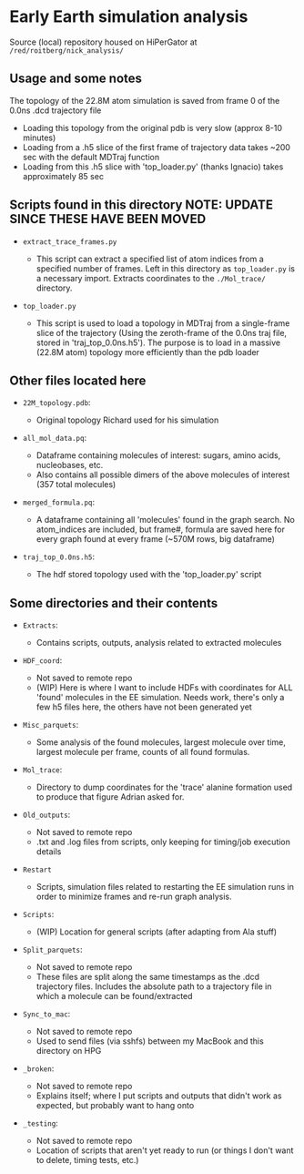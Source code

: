 # Early Earth simulation analysis

Source (local) repository housed on HiPerGator at `/red/roitberg/nick_analysis/`

## Usage and some notes

The topology of the 22.8M atom simulation is saved from frame 0 of the 0.0ns .dcd trajectory file

- Loading this topology from the original pdb is very slow (approx 8-10 minutes)
- Loading from a .h5 slice of the first frame of trajectory data takes ~200 sec with the default MDTraj function
- Loading from this .h5 slice with 'top_loader.py' (thanks Ignacio) takes approximately 85 sec

## Scripts found in this directory NOTE: UPDATE SINCE THESE HAVE BEEN MOVED

- `extract_trace_frames.py`
  - This script can extract a specified list of atom indices from a specified number of frames. Left in this directory as `top_loader.py` is a necessary import. Extracts coordinates to the `./Mol_trace/` directory.

- `top_loader.py`
  - This script is used to load a topology in MDTraj from a single-frame slice of the trajectory (Using the zeroth-frame of the 0.0ns traj file, stored in 'traj_top_0.0ns.h5'). The purpose is to load in a massive (22.8M atom) topology more efficiently than the pdb loader

## Other files located here

- `22M_topology.pdb`:
  - Original topology Richard used for his simulation

- `all_mol_data.pq`:
  - Dataframe containing molecules of interest: sugars, amino acids, nucleobases, etc.
  - Also contains all possible dimers of the above molecules of interest (357 total molecules)

- `merged_formula.pq`:
  - A dataframe containing all 'molecules' found in the graph search. No atom_indices are included, but frame#, formula are saved here for every graph found at every frame (~570M rows, big dataframe)

- `traj_top_0.0ns.h5`:
  - The hdf stored topology used with the 'top_loader.py' script

## Some directories and their contents

- `Extracts`:
  - Contains scripts, outputs, analysis related to extracted molecules

- `HDF_coord`:
  - Not saved to remote repo
  - (WIP) Here is where I want to include HDFs with coordinates for ALL 'found' molecules in the EE simulation. Needs work, there's only a few h5 files here, the others have not been generated yet

- `Misc_parquets`:
  - Some analysis of the found molecules, largest molecule over time, largest molecule per frame, counts of all found formulas.

- `Mol_trace`:
  - Directory to dump coordinates for the 'trace' alanine formation used to produce that figure Adrian asked for.

- `Old_outputs`:
  - Not saved to remote repo
  - .txt and .log files from scripts, only keeping for timing/job execution details

- `Restart`
  - Scripts, simulation files related to restarting the EE simulation runs in order to minimize frames and re-run graph analysis.

- `Scripts`:
  - (WIP) Location for general scripts (after adapting from Ala stuff)

- `Split_parquets`:
  - Not saved to remote repo
  - These files are split along the same timestamps as the .dcd trajectory files. Includes the absolute path to a trajectory file in which a molecule can be found/extracted

- `Sync_to_mac`:
  - Not saved to remote repo
  - Used to send files (via sshfs) between my MacBook and this directory on HPG

- `_broken`:
  - Not saved to remote repo
  - Explains itself; where I put scripts and outputs that didn't work as expected, but probably want to hang onto

- `_testing`:
  - Not saved to remote repo
  - Location of scripts that aren't yet ready to run (or things I don't want to delete, timing tests, etc.)
